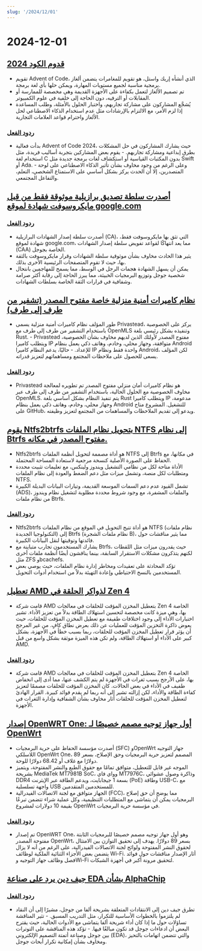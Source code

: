 ```yaml
---
slug: '/2024/12/01'
---
```


# 2024-12-01

## [قدوم الكود 2024](https://adventofcode.com/2024/about)

- تقويم Advent of Code، الذي أنشأه إريك واستل، هو تقويم للمغامرات يتضمن ألغاز برمجية مناسبة لجميع مستويات المهارة، ويمكن حلها بأي لغة برمجة.
- تم تصميم الألغاز لتعمل بكفاءة على الأجهزة القديمة وهي مخصصة للممارسة أو المقابلات أو الترفيه، دون الحاجة إلى خلفية في علوم الكمبيوتر.
- يُشجَّع المشاركون على مشاركة تجاربهم، واختبار الحلول بالأمثلة، وطلب المساعدة إذا لزم الأمر، مع الالتزام بالإرشادات مثل عدم استخدام الذكاء الاصطناعي لحل الألغاز واحترام قواعد العلامات التجارية.

### [ردود الفعل](https://news.ycombinator.com/item?id=42287231)

- بدأت فعالية Advent of Code 2024، حيث يشارك المشاركون في حل المشكلات بطرق إبداعية ومشاركة تجاربهم. - يقوم بعض المشاركين بتجربة أساليب فريدة، مثل استخدام لغة C بدون المكتبات القياسية أو استكشاف لغات برمجة جديدة مثل Swift أو Ada. - وعلى الرغم من وجود مخاوف بشأن تأثير الذكاء الاصطناعي على لوحة المتصدرين، إلا أن الحدث يركز بشكل أساسي على الاستمتاع الشخصي، التعلم، والتفاعل المجتمعي.

## [أصدرت سلطة تصديق برازيلية موثوقة فقط من قبل مايكروسوفت شهادة لموقع google.com](https://follow.agwa.name/notice/AoZSMI38xcA3TrN1sm)

### [ردود الفعل](https://news.ycombinator.com/item?id=42284202)

- أصدرت سلطة إصدار الشهادات البرازيلية (CA)، التي تثق بها مايكروسوفت فقط، شهادة لموقع google.com، مما يعد انتهاكًا لقواعد تفويض سلطة إصدار الشهادات (CAA) الخاصة بجوجل.
- يثير هذا الحادث مخاوف بشأن موثوقية سلطة الشهادات وقرار مايكروسوفت بالثقة بها، حيث لا تقوم المتصفحات الرئيسية الأخرى بذلك.
- يمكن أن يسهل الشهادة هجمات الرجل في الوسط، مما يسمح للمهاجمين بانتحال شخصية جوجل وتوزيع البرمجيات الخبيثة، مما يبرز الحاجة إلى رقابة أكثر صرامة وشفافية في قرارات الثقة الخاصة بسلطات الشهادات.

## [نظام كاميرات أمنية منزلية خاصة مفتوح المصدر (تشفير من طرف إلى طرف)](https://github.com/privastead/privastead)

- طور المؤلف نظام كاميرات أمنية منزلية يسمى Privastead، يركز على الخصوصية باستخدام التشفير من طرف إلى طرف مع OpenMLS وتنفيذه بشكل رئيسي بلغة Rust. - Privastead مفتوح المصدر لأولئك الذين لديهم مخاوف بشأن الخصوصية، ويتطلب كاميرا IP متوافقة، وجهاز محلي، وخادم، وهاتف ذكي يعمل بنظام Android للإعداد. - حاليًا، يدعم النظام كاميرا IP واحدة فقط ونظام Android، لكن المؤلف يسعى للحصول على ملاحظات المجتمع ومساهماتهم لتعزيز قدراته.

### [ردود الفعل](https://news.ycombinator.com/item?id=42284412)

- Privastead هو نظام كاميرات أمان منزلي مفتوح المصدر تم تطويره لمعالجة مخاوف الخصوصية مع الحلول الحالية، باستخدام التشفير من طرف إلى طرف عبر OpenMLS. يتم تنفيذ النظام بشكل أساسي بلغة Rust ويتطلب كاميرا IP مدعومة، وجهاز محلي، وخادم، وهاتف ذكي يعمل بنظام Android للتشغيل. المشروع متاح على GitHub، ويدعو إلى تقديم الملاحظات والمساهمات من المجتمع لتعزيز وظيفته.

## [يقوم Ntfs2btrfs بتحويل نظام الملفات NTFS إلى نظام Btrfs مفتوح المصدر في مكانه.](https://github.com/maharmstone/ntfs2btrfs)

- Ntfs2btrfs هو أداة مصممة لتحويل أنظمة الملفات NTFS إلى Btrfs في مكانها، مع الحفاظ على الصورة الأصلية كنسخة مرجعية لاستعادة المساحة المحتملة.
- الأداة متاحة لكل من نظامي التشغيل ويندوز ولينكس، مع تعليمات تثبيت محددة ومتطلبات لكل منصة، وتشمل ميزات مثل دعم الضغط والعودة إلى نظام الملفات NTFS.
- تشمل القيود عدم دعم السمات الموسعة القديمة، وتيارات البيانات البديلة الكبيرة (ADS)، والملفات المشفرة، مع وجود شروط محددة مطلوبة لتشغيل نظام ويندوز من نظام ملفات Btrfs.

### [ردود الفعل](https://news.ycombinator.com/item?id=42283950)

- Ntfs2btrfs هو أداة تتيح التحويل في الموقع من نظام الملفات NTFS (نظام ملفات التكنولوجيا الجديدة) إلى Btrfs (نظام ملفات الشجرة B)، مما يثير مناقشات حول فائدتها وتوقيتها لنقل البيانات الكبيرة.
- يشارك المستخدمون تجارب متباينة مع Btrfs، حيث يقدرون ميزات مثل اللقطات لكنهم يتذكرون مشكلات الاستقرار السابقة، بينما يناقشون أيضًا أنظمة ملفات أخرى مثل ZFS وbcachefs.
- تؤكد المحادثة على تعقيدات ومخاطر إدارة نظام الملفات، حيث يوصي بعض المستخدمين بالنسخ الاحتياطي وإعادة التهيئة بدلاً من استخدام أدوات التحويل.

## [تعطيل AMD لذواكر الحلقة في Zen 4](https://chipsandcheese.com/p/amd-disables-zen-4s-loop-buffer)

- قامت شركة AMD بتعطيل المخزن المؤقت للحلقات في معالجات Zen 4 الخاصة بها، وهي ميزة كانت مخصصة لتحسين استهلاك الطاقة بدلاً من تعزيز الأداء. تشير اختبارات الأداء إلى وجود اختلافات طفيفة مع تعطيل المخزن المؤقت للحلقات، حيث يعوض ذاكرة التخزين المؤقت للعمليات عن ذلك بعرض نطاق كافٍ. من غير المرجح أن يؤثر قرار تعطيل المخزن المؤقت للحلقات، ربما بسبب خطأ في الأجهزة، بشكل كبير على الأداء أو استهلاك الطاقة، ولم تكن هذه الميزة موثقة بشكل واسع من قبل AMD.

### [ردود الفعل](https://news.ycombinator.com/item?id=42283933)

- قامت شركة AMD بتعطيل المخزن المؤقت للحلقات في معالجات Zen 4 الخاصة بها، على الأرجح بسبب ثغرات في الأجهزة لم يتم الكشف عنها، مما أدى إلى انخفاض طفيف في الأداء في بعض الحالات. كان المخزن المؤقت للحلقات مصممًا لتعزيز كفاءة الطاقة والأداء، لكن إزالته تشير إلى أنه ربما لم يقدم فوائد كبيرة. القرار الهادئ لتعطيل المخزن المؤقت للحلقات أثار مخاوف بشأن الشفافية وإدارة الثغرات في الأجهزة.

## [إصدار OpenWRT One: أول جهاز توجيه مصمم خصيصًا لـ OpenWrt](https://sfconservancy.org/news/2024/nov/29/openwrt-one-wireless-router-now-ships-black-friday/)

- أصدرت مؤسسة الحفاظ على حرية البرمجيات (SFC) وOpenWrt جهاز التوجيه اللاسلكي OpenWrt One، المصمم لتعزيز حرية البرمجيات وحق الإصلاح، بسعر 89 دولارًا مع غلاف أو 68.42 دولارًا للوحة.
- الموجه غير قابل للتعطيل، متوافق تمامًا مع حقوق الطبع والنشر المفتوحة، ويتميز بشريحة MediaTek MT7981B SoC، وواي فاي MT7976C، وذاكرة وصول عشوائي DDR4 بسعة 1 جيجابايت، ويدعم الطاقة عبر الإيثرنت (PoE) وطاقة USB-C، مع واجهة تسلسلية USB للمستخدمين المتقدمين.
- الجهاز متوافق مع لجنة الاتصالات الفيدرالية (FCC)، مما يوضح أن حق إصلاح البرمجيات يمكن أن يتماشى مع المتطلبات التنظيمية، وكل عملية شراء تتضمن تبرعًا بقيمة 10 دولارات لمشروع OpenWrt في مؤسسة حرية البرمجيات.

### [ردود الفعل](https://news.ycombinator.com/item?id=42285689)

- تم إصدار OpenWRT One، وهو أول جهاز توجيه مصمم خصيصًا للبرمجيات الثابتة مفتوحة المصدر OpenWrt، بسعر 89 دولارًا. يهدف إلى تحقيق التوازن بين الامتثال لحقوق النشر المفتوحة ولوائح لجنة الاتصالات الفيدرالية، على الرغم من أنه لا يزال يتضمن بعض الأجزاء الثنائية الملكية لوظائف Wi-Fi. أثار الإصدار مناقشات حول فوائد فصل وظائف جهاز التوجيه وWi-Fi لتحقيق مرونة أكبر في أجهزة الشبكات.

## [جيف دين يرد على صناعة EDA بشأن AlphaChip](https://twitter.com/JeffDean/status/1858540085794451906)

### [ردود الفعل](https://news.ycombinator.com/item?id=42285128)

- تطرق جيف دين إلى الانتقادات المتعلقة بشريحة ألفا من جوجل، مشيرًا إلى أن النقاد لم يلتزموا بالخطوات الأساسية للتكرار، مثل التدريب المسبق. - تثير المناقشة تساؤلات حول ما إذا كان أداء شريحة ألفا يتماشى مع الأدوات الحالية، حيث يقترح البعض أن ادعاءات جوجل قد تكون مبالغًا فيها. - تؤكد هذه المناقشة على التوترات بين جوجل وصناعة أتمتة التصميم الإلكتروني (EDA)، والتي تتضمن اتهامات بالتحيز ومخاوف بشأن إمكانية تكرار أبحاث جوجل.

<head>
  <meta property="og:title" content="قدوم الكود 2024" />
  <meta property="og:type" content="website" />
  <meta property="og:image" content="https://og.cho.sh/api/og/?title=%D9%82%D8%AF%D9%88%D9%85%20%D8%A7%D9%84%D9%83%D9%88%D8%AF%202024&subheading=%D8%A7%D9%84%D8%A3%D8%AD%D8%AF%D8%8C%20%D9%A1%20%D8%AF%D9%8A%D8%B3%D9%85%D8%A8%D8%B1%20%D9%A2%D9%A0%D9%A2%D9%A4%3A%20%D9%85%D9%84%D8%AE%D8%B5%20%D8%A3%D8%AE%D8%A8%D8%A7%D8%B1%20%D8%A7%D9%84%D9%82%D8%B1%D8%A7%D8%B5%D9%86%D8%A9" />
</head>
